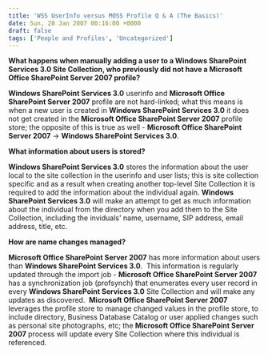 ```yaml
---
title: 'WSS UserInfo versus MOSS Profile Q & A (The Basics)'
date: Sun, 28 Jan 2007 00:16:00 +0000
draft: false
tags: ['People and Profiles', 'Uncategorized']
---
```


**What happens when manually adding a user to a Windows SharePoint Services 3.0 Site Collection, who previously did not have a Microsoft Office SharePoint Server 2007 profile?**

**Windows SharePoint Services 3.0** userinfo and **Microsoft Office SharePoint Server 2007** profile are not hard-linked; what this means is when a new user is created in **Windows SharePoint Services 3.0** it does not get created in the **Microsoft Office SharePoint Server 2007** profile store; the opposite of this is true as well - **Microsoft Office SharePoint Server 2007** -> **Windows SharePoint Services 3.0**.

**What information about users is stored?**

**Windows SharePoint Services 3.0** stores the information about the user local to the site collection in the userinfo and user lists; this is site collection specific and as a result when creating another top-level Site Collection it is required to add the information about the individual again. **Windows SharePoint Services 3.0** will make an attempt to get as much information about the individual from the directory when you add them to the Site Collection, including the inviduals' name, username, SIP address, email address, title, etc.

**How are name changes managed?**

**Microsoft Office SharePoint Server 2007** has more information about users than **Windows SharePoint Services 3.0**.  This information is regularly updated through the import job - **Microsoft Office SharePoint Server 2007** has a synchronization job (profsynch) that enumerates every user record in every **Windows SharePoint Services 3.0** Site Collection and will make any updates as discovered.  **Microsoft Office SharePoint Server 2007** leverages the profile store to manage changed values in the profile store, to include directory, Business Database Catalog or user applied changes such as personal site photographs, etc; the **Microsoft Office SharePoint Server 2007** process will update every Site Collection where this individual is referenced.